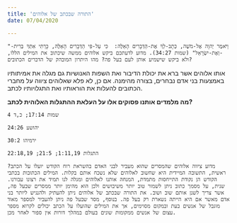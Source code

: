```yaml
---
title: 'התורה שבכתב של אלוהים'
date: 07/04/2020

---
```


`"וַיֹּאמֶר יְהוָה אֶל-מֹשֶׁה, כְּתָב-לְךָ אֶת-הַדְּבָרִים הָאֵלֶּה:  כִּי עַל-פִּי הַדְּבָרִים הָאֵלֶּה, כָּרַתִּי אִתְּךָ בְּרִית--וְאֶת-יִשְׂרָאֵל" (שמות 34:27). מדוע לדעתכם ביקש אלוהים ממשה שיכתוב את המילים הללו, ולא ביקש שישמיע אותן לעם בעל פה? מהו היתרון המובהק של הדברים הכתובים?`

אותו אלוהים אשר ברא את יכולת הדיבור ואת השפות האנושיות גם מגלה את אמיתותיו באמצעות בני אדם נבחרים, בצורה מהימנה. אם כן, לא פלא שאלוהים ציווה על מחברי הכתובים להעלות את הוראותיו ואת התגלויותיו לכתב.

**מה מלמדים אותנו פסוקים אלו על העלאת ההתגלות האלוהית לכתב?**

`שמות 17:14; כ,ד 4`

`יהושע 24:26`

`ירמיהו 30:2`

`התגלות 1:11,19; 21:5; 22:18,19`

`מדוע ציווה אלוהים שהמסרים שהוא מעביר לבני האדם בהשראת רוח הקודש יועלו על הכתב? ראשית, התשובה המיידית היא שחשוב לאלוהים שלא נשכח אותם בקלות. המילים הכתובות בכתבי הקודש הן נקודת התייחסות מתמדת, המנחה אותנו לאלוהים ומגלה לנו תמיד את רצונו עבורנו. שנית, על מסמך כתוב ניתן לשמור טוב יותר משיבושים ולכן הוא מהימן יותר ממסרים שבעל פה, אשר צריך לשנן אותם שוב ושוב. את התורה שבכתב של אלוהים ניתן להעתיק ולהנגיש ליותר בני אדם מאשר אם היא הייתה נשארת רק בעל פה. בנוסף, מסר שבעל פה ניתן להעביר למספר מאוד מוגבל של אנשים בעת ובמקום מסוימים, אך את המילים שהועלו על הכתב יכולים לקרוא מספר עצום של אנשים ממקומות שונים בעולם במהלך דורות אין ספור לאחר מכן.`